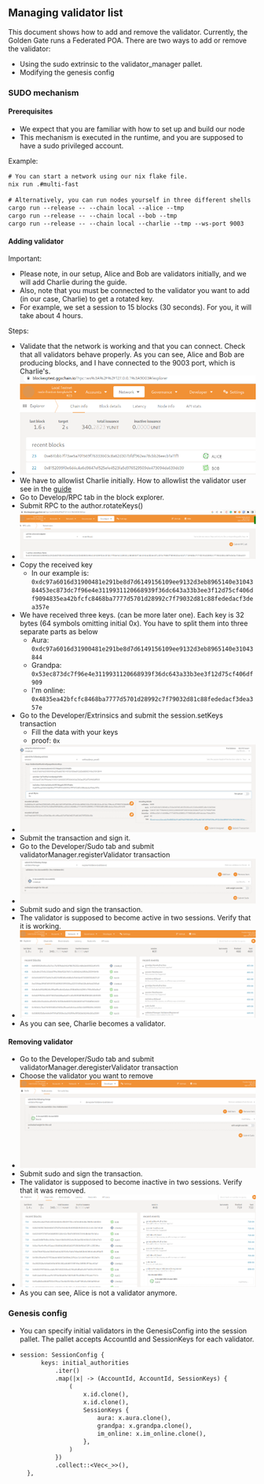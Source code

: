 ## Managing validator list
This document shows how to add and remove the validator.
Currently, the Golden Gate runs a Federated POA.
There are two ways to add or remove the validator:
* Using the sudo extrinsic to the validator_manager pallet.
* Modifying the genesis config

### SUDO mechanism

#### Prerequisites
* We expect that you are familiar with how to set up and build our node
* This mechanism is executed in the runtime, and you are supposed to have a sudo privileged account.

Example:
```
# You can start a network using our nix flake file.
nix run .#multi-fast

# Alternatively, you can run nodes yourself in three different shells
cargo run --release -- --chain local --alice --tmp
cargo run --release -- --chain local --bob --tmp
cargo run --release -- --chain local --charlie --tmp --ws-port 9003
```

#### Adding validator
Important:
* Please note, in our setup, Alice and Bob are validators initially, and we will add Charlie during the guide.
* Also, note that you must be connected to the validator you want to add (in our case, Charlie) to get a rotated key.
* For example, we set a session to 15 blocks (30 seconds). For you, it will take about 4 hours.

Steps:
* Validate that the network is working and that you can connect. Check that all validators behave properly. As you can see, Alice and Bob are producing blocks, and I have connected to the 9003 port, which is Charlie's.
* ![](images/initial.png)
* We have to allowlist Charlie initially. How to allowlist the validator user see in the [guide](../adding-user-to-allowlist/README.md)
* Go to Develop/RPC tab in the block explorer.
* Submit RPC to the author.rotateKeys()
* ![](images/rotate_keys.png)
* Copy the received key
  * In our example is: `0xdc97a6016d31900481e291be8d7d6149156109ee9132d3eb8965140e3104384453ec873dc7f96e4e3119931120668939f36dc643a33b3ee3f12d75cf406df9094835ea42bfcfc8468ba7777d5701d28992c7f79032d81c88fededacf3dea357e`
* We have received three keys. (can be more later one). Each key is 32 bytes (64 symbols omitting initial 0x). You have to split them into three separate parts as below
  * Aura: `0xdc97a6016d31900481e291be8d7d6149156109ee9132d3eb8965140e31043844`
  * Grandpa: `0x53ec873dc7f96e4e3119931120668939f36dc643a33b3ee3f12d75cf406df909`
  * I'm online: `0x4835ea42bfcfc8468ba7777d5701d28992c7f79032d81c88fededacf3dea357e`
* Go to the Developer/Extrinsics and submit the session.setKeys transaction
  * Fill the data with your keys
  * proof: `0x`
* ![](images/set_keys.png)
* Submit the transaction and sign it.
* Go to the Developer/Sudo tab and submit validatorManager.registerValidator transaction
* ![](images/adding_validator.png)
* Submit sudo and sign the transaction.
* The validator is supposed to become active in two sessions. Verify that it is working.
* ![](images/check_validator.png)
* As you can see, Charlie becomes a validator.

#### Removing validator
* Go to the Developer/Sudo tab and submit validatorManager.deregisterValidator transaction
* Choose the validator you want to remove
* ![](images/removed_validator.png)
* Submit sudo and sign the transaction.
* The validator is supposed to become inactive in two sessions. Verify that it was removed.
* ![](images/check_validator_removal.png)
* As you can see, Alice is not a validator anymore.

### Genesis config
* You can specify initial validators in the GenesisConfig into the session pallet. The pallet accepts AccountId and SessionKeys for each validator.
* ```
  session: SessionConfig {
		keys: initial_authorities
			.iter()
			.map(|x| -> (AccountId, AccountId, SessionKeys) {
				(
					x.id.clone(),
					x.id.clone(),
					SessionKeys {
						aura: x.aura.clone(),
						grandpa: x.grandpa.clone(),
						im_online: x.im_online.clone(),
					},
				)
			})
			.collect::<Vec<_>>(),
	},
  ```